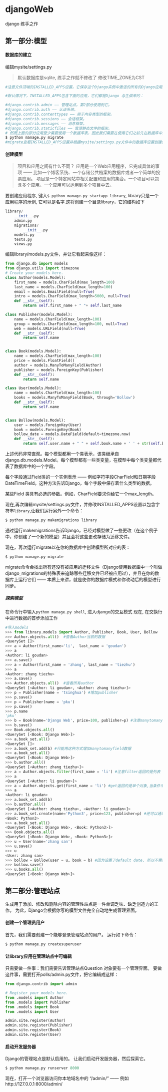 # djangoWeb
django 练手之作

## 第一部分:模型
#### 数据库的建立
编辑mysite/settings.py
> 默认数据库是sqlite, 练手之作就不修改了
> 修改TIME_ZONE为CST

```python
#注意文件顶端的INSTALLED_APPS设置。它保存这个Django实例中激活的所有的Django应用的名字。 应用可以在多个项目中使用，而且你可以将这些应用打包和分发给其他人在他们的项目中使用。

#默认情况下，INSTALLED_APPS包含下面的应用，它们都是Django 与生俱来的：

#django.contrib.admin —— 管理站点。第2部分使用到它。
#django.contrib.auth —— 认证系统。
#django.contrib.contenttypes —— 用于内容类型的框架。
#django.contrib.sessions —— 会话框架。
#django.contrib.messages —— 消息框架。
#django.contrib.staticfiles —— 管理静态文件的框架。
# 然而上面的部分应用至少需要使用一个数据库表，因此我们需要在使用它们之前先在数据库中创建相应的表
$ python manage.py migrate
#migrate查看INSTALLED_APPS设置并根据mysite/settings.py文件中的数据库设置创建任何必要的数据库表，数据库的迁移还会跟踪应用的变化
```

#### 创建模型
> 项目和应用之间有什么不同？ 应用是一个Web应用程序，它完成具体的事项 —— 比如一个博客系统、一个存储公共档案的数据库或者一个简单的投票应用。 项目是一个特定网站中相关配置和应用的集合。一个项目可以包含多个应用。一个应用可以运用到多个项目中去。

要创建应用程序, 键入`$ python manage.py startapp library`, library只是一个应用程序的示例, 它可以是名字.这将创建一个目录library，它的结构如下
```python
library/
    __init__.py
    admin.py
    migrations/
        __init__.py
    models.py
    tests.py
    views.py
```
编辑library/models.py文件，并让它看起来像这样：
```python
from django.db import models
from django.utils import timezone
# Create your models here.
class Author(models.Model):
    first_name = models.CharField(max_length=100)
    last_name = models.CharField(max_length=100)
    email = models.EmailField(null=True)
    intro = models.CharField(max_length=5000, null=True)
    def __str__(self):
        return self.first_name + " "+ self.last_name

class Publisher(models.Model):
    name = models.CharField(max_length=100)
    group = models.CharField(max_length=100, null=True)
    web = models.URLField(null=True)
    def __str__(self):
        return self.name


class Book(models.Model):
    name = models.CharField(max_length=100)
    price = models.FloatField()
    author = models.ManyToManyField(Author)
    publisher = models.ForeignKey(Publisher)
    def __str__(self):
        return self.name

class User(models.Model):
    name = models.CharField(max_length=100)
    books = models.ManyToManyField(Book, through='Bollow')
    def __str__(self):
        return self.name


class Bollow(models.Model):
    user = models.ForeignKey(User)
    book = models.ForeignKey(Book)
    bollow_date = models.DateField(default=timezone.now)
    def __str__(self):
        return self.user.name + " " + self.book.name + ' ' + str(self.bollow_date)
```
上述代码非常直观。每个模型都用一个类表示，该类继承自django.db.models.Model。每个模型都有一些类变量，在模型中每个类变量都代表了数据库中的一个字段。

每个字段通过Field类的一个实例表示 —— 例如字符字段CharField和日期字段DateTimeField。这种方法告诉Django，每个字段中保存着什么类型的数据。

某些Field 类具有必选的参数。例如，CharField要求你给它一个max_length。

现在,再次编辑mysite/settings.py文件，并修改INSTALLED_APPS设置以包含字符串`library`,让我们运行另外一个命令：
```python
$ python manage.py makemigrations library
```
通过运行makemigrations告诉Django，已经对模型做了一些更改（在这个例子中，你创建了一个新的模型）并且会将这些更改存储为迁移文件。

现在，再次运行migrate以在你的数据库中创建模型所对应的表：
```python
$ python manage.py migrate
```
migrate命令会找出所有还没有被应用的迁移文件（Django使用数据库中一个叫做django_migrations的特殊表来追踪哪些迁移文件已经被应用过），并且在你的数据库上运行它们 —— 本质上来讲，就是使你的数据库模式和你改动后的模型进行同步。

##### 探索模型
在命令行中输入`python manage.py shell`, 进入django的交互模式
现在, 在交换行中进行数据的首步添加工作
```python
#导入models
>>> from library.models import Author, Publisher, Book, User, Bollow
>>> Author.objects.all()  #查看Author当前的数据
<QuerySet []>
>>> a = Author(first_name='li',  last_name = 'goudan')
>>> a
<Author: li goudan>
>>> a.save()
>>> a = Author(first_name = 'zhang', last_name = 'tiezhu')
>>> a
<Author: zhang tiezhu>
>>> a.save()
>>> Author.objects.all()  #查看所有author
<QuerySet [<Author: li goudan>, <Author: zhang tiezhu>]>
>>> p = Publisher(name = 'tsinghua') #增加publisher
>>> p.save()
>>> p = Publisher(name = 'pku')
>>> p.save()
>>> p.name
'pku'
>>> b = Book(name='Django Web', price=100, publisher=p) #注意manytomanyfield不能在这里设置
>>> b.save()
>>> Book.objects.all()
<QuerySet [<Book: Django Web>]>
>>> a.book_set.all()
<QuerySet []>
>>> a.book_set.add(b) #只能用这种方式增加manytomanyfield数据
>>> a.book_set.all()
<QuerySet [<Book: Django Web>]>
>>> b.author.all()
<QuerySet [<Author: zhang tiezhu>]>
>>> a = Author.objects.filter(first_name = 'li') #注意filter返回的是列表
>>> a
<QuerySet [<Author: li goudan>]>
>>> a = Author.objects.get(first_name = 'li') #get返回的是单个对象,当条件中存在两个对象时,返回报错
>>> a
<Author: li goudan>
>>> a.book_set.add(b)
>>> b.author.all()
<QuerySet [<Author: zhang tiezhu>, <Author: li goudan>]>
>>> a.book_set.create(name='Python3', price=123, publisher=p) #还可以通过这种方式直接创建book对象
<Book: Python3>
>>> a.book_set.all()
<QuerySet [<Book: Django Web>, <Book: Python3>]>
>>> Book.objects.all()
<QuerySet [<Book: Django Web>, <Book: Python3>]>
>>> u = User(name='zhang san')
>>> u.save()
>>> u
<User: zhang san>
>>> bollow = Bollow(user = u, book = b) #因为设置了default date, 所以不需要date
>>> bollow.save()
>>> u.books.all()
<QuerySet [<Book: Django Web>]>

```


## 第二部分:管理站点
生成用于添加、修改和删除内容的管理性站点是一件单调乏味、缺乏创造力的工作。 为此，Django会根据你写的模型文件完全自动地生成管理界面。
#### 创建一个管理员用户
首先，我们需要创建一个能够登录管理站点的用户。 运行如下命令：
```python
$ python manage.py createsuperuser
```

#### 让library应用在管理站点中可编辑
只需要做一件事：我们需要告诉管理站点Question 对象要有一个管理界面。 要做这件事，需要打开polls/admin.py文件，把它编辑成这样：
```python
from django.contrib import admin

# Register your models here.
from .models import Author
from .models import Publisher
from .models import Book
from .models import User

admin.site.register(Author)
admin.site.register(Publisher)
admin.site.register(Book)
admin.site.register(User)
```
#### 启动开发服务器
Django的管理站点是默认启用的。 让我们启动开发服务器，然后探索它。
```python
$ python manage.py runserver 8000
```
现在，打开一个浏览器访问你本地域名中的 “/admin/” —— 例如http://127.0.0.1:8000/admin/
